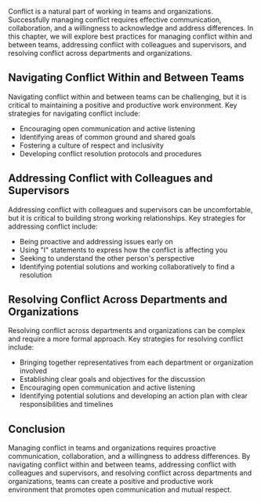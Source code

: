 
Conflict is a natural part of working in teams and organizations. Successfully managing conflict requires effective communication, collaboration, and a willingness to acknowledge and address differences. In this chapter, we will explore best practices for managing conflict within and between teams, addressing conflict with colleagues and supervisors, and resolving conflict across departments and organizations.

Navigating Conflict Within and Between Teams
--------------------------------------------

Navigating conflict within and between teams can be challenging, but it is critical to maintaining a positive and productive work environment. Key strategies for navigating conflict include:

* Encouraging open communication and active listening
* Identifying areas of common ground and shared goals
* Fostering a culture of respect and inclusivity
* Developing conflict resolution protocols and procedures

Addressing Conflict with Colleagues and Supervisors
---------------------------------------------------

Addressing conflict with colleagues and supervisors can be uncomfortable, but it is critical to building strong working relationships. Key strategies for addressing conflict include:

* Being proactive and addressing issues early on
* Using "I" statements to express how the conflict is affecting you
* Seeking to understand the other person's perspective
* Identifying potential solutions and working collaboratively to find a resolution

Resolving Conflict Across Departments and Organizations
-------------------------------------------------------

Resolving conflict across departments and organizations can be complex and require a more formal approach. Key strategies for resolving conflict include:

* Bringing together representatives from each department or organization involved
* Establishing clear goals and objectives for the discussion
* Encouraging open communication and active listening
* Identifying potential solutions and developing an action plan with clear responsibilities and timelines

Conclusion
----------

Managing conflict in teams and organizations requires proactive communication, collaboration, and a willingness to address differences. By navigating conflict within and between teams, addressing conflict with colleagues and supervisors, and resolving conflict across departments and organizations, teams can create a positive and productive work environment that promotes open communication and mutual respect.
